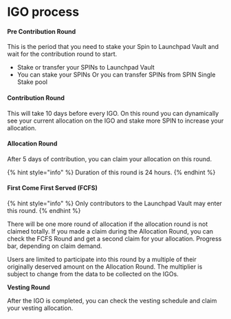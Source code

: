 # IGO process

#### Pre Contribution Round

&#x20;This is the period that you need to stake your Spin to Launchpad Vault and wait for the contribution round to start.

* Stake or transfer your SPINs to Launchpad Vault&#x20;
* You can stake your SPINs Or you can transfer SPINs from SPIN Single Stake pool

#### Contribution Round

This will take 10 days before every IGO. On this round you can dynamically see your current allocation on the IGO and stake more SPIN to increase your allocation.

#### Allocation Round

After 5 days of contribution, you can claim your allocation on this round.&#x20;

{% hint style="info" %}
Duration of this round is 24 hours.
{% endhint %}

#### First Come First Served (FCFS)

{% hint style="info" %}
Only contributors to the Launchpad Vault may enter this round.
{% endhint %}

There will be one more round of allocation if the allocation round is not claimed totally. If you made a claim during the Allocation Round, you can check the FCFS Round and get a second claim for your allocation. Progress bar, depending on claim demand.

Users are limited to participate into this round by a multiple of their originally deserved amount on the Allocation Round. The multiplier is subject to change from the data to be collected on the IGOs.

**Vesting Round**&#x20;

After the IGO is completed, you can check the vesting schedule and claim your vesting allocation.
